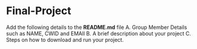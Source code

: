 # Final-Project

Add the following details to the **README.md** file
A. Group Member Details such as NAME, CWID and EMAIl
B. A brief description about your project
C. Steps on how to download and run your project.

